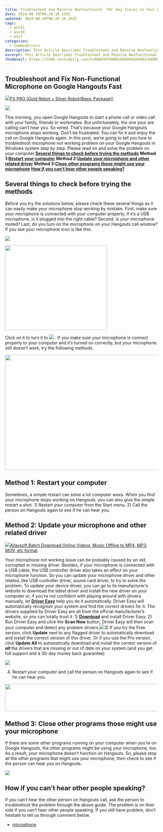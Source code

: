 ```yaml
---
title: Troubleshoot and Resolve Nonfunctional 'FN' Key Issues on Your Dell Laptop
date: 2024-08-19T06:20:10.193Z
updated: 2024-08-20T06:20:10.193Z
tags:
  - win11
  - win10
  - win7
categories:
  - CommonErrors
description: This Article Describes Troubleshoot and Resolve Nonfunctional 'FN' Key Issues on Your Dell Laptop
excerpt: This Article Describes Troubleshoot and Resolve Nonfunctional 'FN' Key Issues on Your Dell Laptop
thumbnail: https://thmb.techidaily.com/5c068034f0080166994d164493cb808318b6f6a0f4d45de0f56404a9b7904a53.jpg
---
```


## Troubleshoot and Fix Non-Functional Microphone on Google Hangouts Fast

<!-- affiliate ads begin -->
<a href="https://secure.2checkout.com/order/checkout.php?PRODS=40085955&QTY=1&AFFILIATE=108875&CART=1"><img src="https://secure.avangate.com/images/merchant/f702defbc67edb455949f46babab0c18/products/2_logo9.png" border="0">FX PRO (Gold Robot + Silver Robot(Basic Package))</a>
<!-- affiliate ads end -->
![](https://images.drivereasy.com/wp-content/uploads/2017/11/img_5a168df494881.jpg)

This morning, you open Google Hangouts to start a phone call or video call with your family, friends or workmates. But unfortunately, the one your are calling can’t hear you. So wired. That’s because your Google Hangouts microphone stops working. Don’t be frustrated. You can fix it and enjoy the call on Google Hangouts again. In this post, we’re going to tell you how to troubleshoot microphone not working problem on your Google Hangouts in Windows system step by step. Please read on and solve the problem on your computer.[**Several things to check before trying the methods**](https://tools.techidaily.com/drivereasy/download/)   **Method 1:[Restart your computer](https://tools.techidaily.com/drivereasy/download/)**   **Method 2:[Update your microphone and other related driver](https://tools.techidaily.com/drivereasy/download/)**   **Method 3:[Close other programs those might use your microphone](https://tools.techidaily.com/drivereasy/download/)** [**How if you can’t hear other people speaking?**](https://tools.techidaily.com/drivereasy/download/)

## Several things to check before trying the methods

Before you try the solutions below, please check these several things as it can easily make your microphone stop working by mistake. First, make sure your microphone is connected with your computer properly, if it’s a USB microphone, is it plugged into the right cable? Second, is your microphone muted? Last, do you turn on the microphone on your Hangouts call window? If you see your microphone icon is like this:

![](https://images.drivereasy.com/wp-content/uploads/2017/11/img_5a17b93b12398.png)

<!-- affiliate ads begin -->
<a href="https://getlyla.pxf.io/c/5597632/1455723/15391" target="_top" id="1455723"><img src="//a.impactradius-go.com/display-ad/15391-1455723" border="0" alt="" width="336" height="280"/></a><img height="0" width="0" src="https://imp.pxf.io/i/5597632/1455723/15391" style="position:absolute;visibility:hidden;" border="0" />
<!-- affiliate ads end -->
Click on it to turn it to ![](https://images.drivereasy.com/wp-content/uploads/2017/11/img_5a17b9647cefb.png) . If you make sure your microphone is connect properly to your computer and it’s turned on correctly, but your microphone still doesn’t work, try the following methods.

<!-- affiliate ads begin -->
<a href="https://twopages.pxf.io/c/5597632/2016067/18544" target="_top" id="2016067"><img src="//a.impactradius-go.com/display-ad/18544-2016067" border="0" alt="" width="1020" height="380"/></a><img height="0" width="0" src="https://imp.pxf.io/i/5597632/2016067/18544" style="position:absolute;visibility:hidden;" border="0" />
<!-- affiliate ads end -->
## Method 1: Restart your computer

Sometimes, a simple restart can solve a lot computer woes. When you find your microphone stops working on Hangouts, you can also give the simple restart a shot. 1) Restart your computer from the Start menu. 2) Call the person on Hangouts again to see if he can hear you.

## Method 2: Update your microphone and other related driver

<!-- affiliate ads begin -->
<a href="https://secure.2checkout.com/order/checkout.php?PRODS=4631056&QTY=1&AFFILIATE=108875&CART=1"><img src="https://secure.avangate.com/images/merchant/997e65474a248252883b485717f7d098/products/buy-windows.png" border="0">Allavsoft Batch Download Online Videos, Music Offline to MP4, MP3, MOV, etc format </a>
<!-- affiliate ads end -->
Your microphone not working issue can be probably caused by an old, corrupted or missing driver. Besides, if your microphone is connected with a USB cable, the USB controller driver also takes an effect on your microphone function. So you can update your microphone driver and other related, like USB controller driver, sound card driver, to try to solve the problem. To update your device driver, you can go to its manufacturer’s website to download the latest driver and install the new driver on your computer or, if you’re not confident with playing around with drivers manually, let **[Driver Easy](https://tools.techidaily.com/drivereasy/download/)** help you do it automatically. Driver Easy will automatically recognize your system and find the correct drivers for it. The drivers supplied by Driver Easy are all from the official manufacturer’s website, so you can totally trust it. 1) **[Download](https://tools.techidaily.com/drivereasy/download/)**  and install Driver Easy. 2) Run Driver Easy and click the **Scan Now**  button. Driver Easy will then scan your computer and detect any problem drivers.![](https://images.drivereasy.com/wp-content/uploads/2017/11/img_5a1672bcbc0a7.jpg)3) If you try the Free version, click **Update** next to any flagged driver to automatically download and install the correct version of this driver. Or if you use the Pro version, click **Update All** to automatically download and install the correct version of **_all_** the drivers that are missing or out of date on your system.(and you get full support and a 30-day money back guarantee)

![](https://images.drivereasy.com/wp-content/uploads/2017/11/img_5a17c23a6c56a.jpg)

4) Restart your computer and call the person on Hangouts again to see if he can hear you.

<!-- affiliate ads begin -->
<a href="https://vapordna.pxf.io/c/5597632/1494880/17238" target="_top" id="1494880"><img src="//a.impactradius-go.com/display-ad/17238-1494880" border="0" alt="" width="728" height="90"/></a><img height="0" width="0" src="https://imp.pxf.io/i/5597632/1494880/17238" style="position:absolute;visibility:hidden;" border="0" />
<!-- affiliate ads end -->
## Method 3: Close other programs those might use your microphone

 If there are some other programs running on your computer when you’re on Google Hangouts, the other programs might be using your microphone, too. As a result, your microphone doesn’t function on Hangouts. So, please stop all the other programs that might use your microphone, then check to see if the person can hear you on Hangouts.

<!-- affiliate ads begin -->
<a href="https://secure.2checkout.com/order/checkout.php?PRODS=2201613&QTY=1&AFFILIATE=108875&CART=1"><img src="https://www.macdvdripperpro.com/images/devices-3.png" border="0"></a>
<!-- affiliate ads end -->
## How if you can’t hear other people speaking?

If you can’t hear the other person on Hangouts call, ask the person to troubleshoot the problem through the above guide. The problem is on their side if you can’t hear other people speaking. If you still have problem, don’t hesitate to tell us through comment below.

* [microphone](https://tools.techidaily.com/drivereasy/download/)

<ins class="adsbygoogle"
     style="display:block"
     data-ad-format="autorelaxed"
     data-ad-client="ca-pub-7571918770474297"
     data-ad-slot="1223367746"></ins>



<ins class="adsbygoogle"
     style="display:block"
     data-ad-client="ca-pub-7571918770474297"
     data-ad-slot="8358498916"
     data-ad-format="auto"
     data-full-width-responsive="true"></ins>


